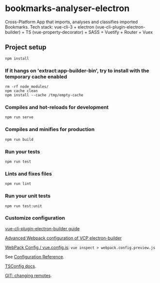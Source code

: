# bookmarks-analyser-electron
Cross-Platform App that imports, analyses and classifies imported Bookmarks. Tech stack: vue-cli-3 + electron (vue-cli-plugin-electron-builder) + TS (vue-property-decorator) + SASS + Vuetify + Router + Vuex

## Project setup

```
npm install
```

### If it hangs on 'extract:app-builder-bin', try to install with the temporary cache enabled

```
rm -rf node_modules/
npm cache clean
npm install --cache /tmp/empty-cache
```

### Compiles and hot-reloads for development

```
npm run serve
```

### Compiles and minifies for production

```
npm run build
```

### Run your tests

```
npm run test
```

### Lints and fixes files

```
npm run lint
```

### Run your unit tests

```
npm run test:unit
```

### Customize configuration

[vue-cli-plugin-electron-builder guide](https://github.com/nklayman/vue-cli-plugin-electron-builder/blob/master/docs/guide/guide.md)

[Advanced Webpack configuration of VCP electron-builder](https://nklayman.github.io/vue-cli-plugin-electron-builder/guide/configuration.html#webpack-configuration)

[WebPack Config / vue.config.js](https://cli.vuejs.org/guide/webpack.html#modifying-options-of-a-plugin):
`vue inspect > webpack.config.preview.js`

See [Configuration Reference](https://cli.vuejs.org/config/).

[TSConfig docs](https://basarat.gitbooks.io/typescript/docs/project/tsconfig.html).

[GIT: changing remotes](https://help.github.com/en/articles/changing-a-remotes-url).
